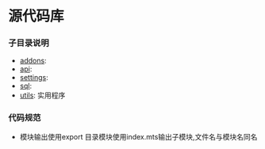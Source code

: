 源代码库
========

### 子目录说明

* [addons](./addons/README.md): 
* [api](./api/README.md): 
* [settings](./settings/README.md): 
* [sql](./sql/README.md): 
* [utils](./utils): 实用程序

### 代码规范 

* 模块输出使用export 目录模块使用index.mts输出子模块,文件名与模块名同名


